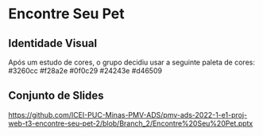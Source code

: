 

# Encontre Seu Pet



## Identidade Visual 

Após um estudo de cores, o grupo decidiu usar a seguinte paleta de cores:
#3260cc
#f28a2e
#0f0c29
#24243e
#d46509

## Conjunto de Slides 

https://github.com/ICEI-PUC-Minas-PMV-ADS/pmv-ads-2022-1-e1-proj-web-t3-encontre-seu-pet-2/blob/Branch_2/Encontre%20Seu%20Pet.pptx
